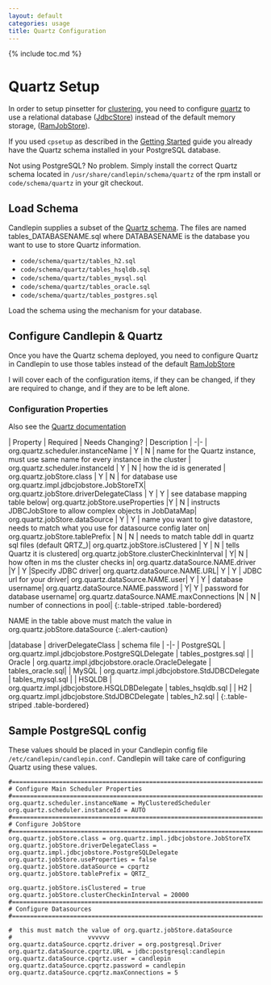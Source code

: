 ```yaml
---
layout: default
categories: usage
title: Quartz Configuration
---
```

{% include toc.md %}

# Quartz Setup
In order to setup pinsetter for
[clustering](http://www.quartz-scheduler.org/docs/configuration/ConfigJDBCJobStoreClustering),
you need to configure [quartz](http://www.quartz-scheduler.org/) to use a
relational database
([JdbcStore](http://www.quartz-scheduler.org/documentation/quartz-2.x/configuration/ConfigJobStoreTX))
instead of the default memory storage,
([RamJobStore](http://www.quartz-scheduler.org/docs/configuration/ConfigRAMJobStore)).

If you used `cpsetup` as described in the [Getting
Started](getting_started.html) guide you already have the Quartz schema
installed in your PostgreSQL database.

Not using PostgreSQL?  No problem.  Simply install the correct Quartz schema
located in `/usr/share/candlepin/schema/quartz` of the rpm install or
`code/schema/quartz` in your git checkout.

## Load Schema
Candlepin supplies a subset of the [Quartz
schema](http://svn.terracotta.org/fisheye/browse/Quartz/tags/quartz-1.7.3/docs/dbTables).
The files are named tables_DATABASENAME.sql where DATABASENAME is the database
you want to use to store Quartz information.

* `code/schema/quartz/tables_h2.sql`
* `code/schema/quartz/tables_hsqldb.sql`
* `code/schema/quartz/tables_mysql.sql`
* `code/schema/quartz/tables_oracle.sql`
* `code/schema/quartz/tables_postgres.sql`

Load the schema using the mechanism for your database.

## Configure Candlepin & Quartz
Once you have the Quartz schema deployed, you need to configure Quartz in
Candlepin to use those tables instead of the default
[RamJobStore](http://www.quartz-scheduler.org/docs/configuration/ConfigRAMJobStore.html)

I will cover each of the configuration items, if they can be changed, if they
are required to change, and if they are to be left alone.

### Configuration Properties
Also see the [Quartz documentation](http://quartz-scheduler.org/documentation/quartz-2.x/configuration/)

| Property | Required | Needs Changing? | Description |
-|-
| org.quartz.scheduler.instanceName | Y | N  | name for the Quartz instance, must use same name for every instance in the cluster |
org.quartz.scheduler.instanceId | Y | N | how the id is generated |
org.quartz.jobStore.class | Y | N | for database use org.quartz.impl.jdbcjobstore.JobStoreTX| 
org.quartz.jobStore.driverDelegateClass | Y | Y | see database mapping table below| 
org.quartz.jobStore.useProperties |Y | N | instructs JDBCJobStore to allow complex objects in JobDataMap| 
org.quartz.jobStore.dataSource | Y | Y | name you want to give datastore, needs to match what you use for datasource config later on| 
org.quartz.jobStore.tablePrefix | N | N | needs to match table ddl in quartz sql files (default QRTZ\_)|
org.quartz.jobStore.isClustered | Y | N | tells Quartz it is clustered| 
org.quartz.jobStore.clusterCheckinInterval | Y| N | how often in ms the cluster checks in|
org.quartz.dataSource.NAME.driver |Y | Y |Specify JDBC driver|
org.quartz.dataSource.NAME.URL| Y | Y | JDBC url for your driver| 
org.quartz.dataSource.NAME.user| Y | Y | database username| 
org.quartz.dataSource.NAME.password | Y| Y | password for database username| 
org.quartz.dataSource.NAME.maxConnections |N | N | number of connections in pool| 
{:.table-striped .table-bordered}

NAME in the table above must match the value in org.quartz.jobStore.dataSource
{:.alert-caution}

|database | driverDelegateClass | schema file |
-|-
| PostgreSQL | org.quartz.impl.jdbcjobstore.PostgreSQLDelegate | tables_postgres.sql | 
| Oracle | org.quartz.impl.jdbcjobstore.oracle.OracleDelegate | tables_oracle.sql| 
| MySQL | org.quartz.impl.jdbcjobstore.StdJDBCDelegate | tables_mysql.sql | 
| HSQLDB | org.quartz.impl.jdbcjobstore.HSQLDBDelegate | tables_hsqldb.sql | 
| H2 | org.quartz.impl.jdbcjobstore.StdJDBCDelegate | tables_h2.sql | 
{:.table-striped .table-bordered}

## Sample PostgreSQL config
These values should be placed in your Candlepin config file `/etc/candlepin/candlepin.conf`.
Candlepin will take care of configuring Quartz using these values.

```properties
#============================================================================
# Configure Main Scheduler Properties
#============================================================================
org.quartz.scheduler.instanceName = MyClusteredScheduler
org.quartz.scheduler.instanceId = AUTO
#============================================================================
# Configure JobStore
#============================================================================
org.quartz.jobStore.class = org.quartz.impl.jdbcjobstore.JobStoreTX
org.quartz.jobStore.driverDelegateClass = org.quartz.impl.jdbcjobstore.PostgreSQLDelegate
org.quartz.jobStore.useProperties = false
org.quartz.jobStore.dataSource = cpqrtz
org.quartz.jobStore.tablePrefix = QRTZ_

org.quartz.jobStore.isClustered = true
org.quartz.jobStore.clusterCheckinInterval = 20000
#============================================================================
# Configure Datasources
#============================================================================

#  this must match the value of org.quartz.jobStore.dataSource
#                     vvvvvv
org.quartz.dataSource.cpqrtz.driver = org.postgresql.Driver
org.quartz.dataSource.cpqrtz.URL = jdbc:postgresql:candlepin
org.quartz.dataSource.cpqrtz.user = candlepin
org.quartz.dataSource.cpqrtz.password = candlepin
org.quartz.dataSource.cpqrtz.maxConnections = 5
```
